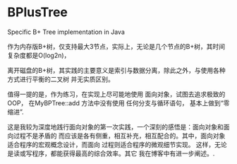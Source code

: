 # BPlusTree
Specific B+ Tree implementation in Java

作为内存版B+树，仅支持最大3节点，实际上，无论是几个节点的B+树，其时间复杂度都是O(log2n)，

离开磁盘的B+树，其实践的主要意义是索引与数据分离，除此之外，与使用各种方式进行平衡的二叉树
并无实质区别。

值得一提的是，作为练习，在实现上尽可能地使用 面向对象，试图去追求极致的OOP， 在MyBPTree::add 方法中没有使用
任何分支与循环语句， 基本上做到“零缩进”.

这是我较为深度地践行面向对象的第一次实践，一个深刻的感悟是：面向对象和面向过程不是矛盾的
而应该是各有侧重，相互补充，相互配合的。其中，面向对象适合程序的宏观概念设计，而面向
过程则适合程序的微观细节实现。 这样，无论是读或写程序，都能获得最高的综合效率。其它
我在博客中有进一步阐述。.
